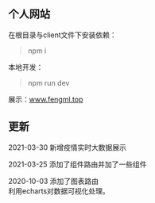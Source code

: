 ## 个人网站

在根目录与client文件下安装依赖：
> npm i

本地开发：
> npm run dev

展示：www.fengml.top
  

## 更新
2021-03-30
新增疫情实时大数据展示

2021-03-25
添加了组件路由并加了一些组件
  
2020-10-03
添加了图表路由  
利用echarts对数据可视化处理。

